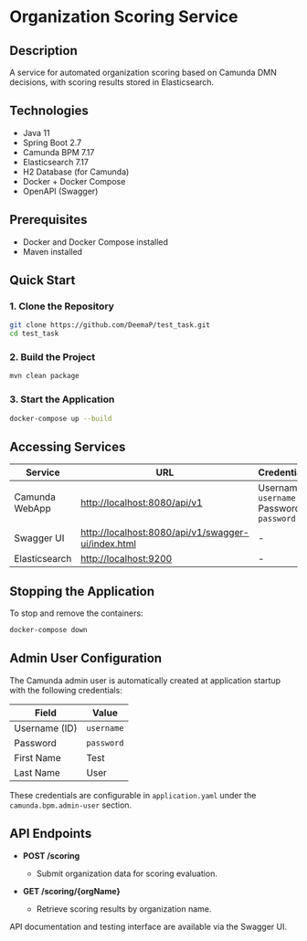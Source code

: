# Organization Scoring Service

## Description

A service for automated organization scoring based on Camunda DMN decisions, with scoring results stored in Elasticsearch.

## Technologies

- Java 11
- Spring Boot 2.7
- Camunda BPM 7.17
- Elasticsearch 7.17
- H2 Database (for Camunda)
- Docker + Docker Compose
- OpenAPI (Swagger)

## Prerequisites

- Docker and Docker Compose installed
- Maven installed

## Quick Start

### 1. Clone the Repository

```bash
git clone https://github.com/DeemaP/test_task.git
cd test_task
```

### 2. Build the Project

```bash
mvn clean package
```

### 3. Start the Application

```bash
docker-compose up --build
```

## Accessing Services

| Service            | URL                                                   | Credentials              |
|--------------------|-------------------------------------------------------|--------------------------|
| Camunda WebApp     | [http://localhost:8080/api/v1](http://localhost:8080/api/v1) | Username: `username`<br>Password: `password` |
| Swagger UI         | [http://localhost:8080/api/v1/swagger-ui/index.html](http://localhost:8080/api/v1/swagger-ui/index.html) | -                        |
| Elasticsearch      | [http://localhost:9200](http://localhost:9200)        | -                        |

## Stopping the Application

To stop and remove the containers:

```bash
docker-compose down
```

## Admin User Configuration

The Camunda admin user is automatically created at application startup with the following credentials:

| Field        | Value      |
|--------------|------------|
| Username (ID)| `username` |
| Password     | `password` |
| First Name   | Test       |
| Last Name    | User       |

These credentials are configurable in `application.yaml` under the `camunda.bpm.admin-user` section.

## API Endpoints

- **POST /scoring**
    - Submit organization data for scoring evaluation.

- **GET /scoring/{orgName}**
    - Retrieve scoring results by organization name.

API documentation and testing interface are available via the Swagger UI.

